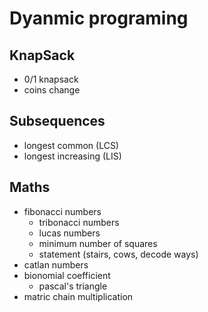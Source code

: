 # Dyanmic programing

## KnapSack
- 0/1 knapsack
- coins change

## Subsequences
- longest common (LCS)
- longest increasing (LIS)

## Maths
- fibonacci numbers
    - tribonacci numbers
    - lucas numbers
    - minimum number of squares
    - statement (stairs, cows, decode ways)
- catlan numbers
- bionomial coefficient
    - pascal's triangle 
- matric chain multiplication

